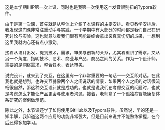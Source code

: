 ​         这是本学期IHIP第一次上课，同时也是我第一次使用这个发音很别扭的Typora软件。

​         由于是第一次课，首先就是从整体上介绍了本课程的主要安排。看见教学安排后，我发现这门课非常注重动手与实践，一个学期中有大部分的时间都是我们自己在研究讨论与实验，这也就意味着我们很有可能最终会拿出来真真切切的成果，一想到这里我就内心还有点小激动。  

​        接着从设计出发，提到技术，需求，审美与创新的关系，尤其着重讲了需求。又从另一个角度，指明技术、艺术、商业与产品、商品之间的关系。作为一个设计师，需要的是洞察需求，整合技术，表达审美。

​       说完设计，就来到了交互，在这里有一个非常重要的一句话——交互即对话。在此我也就是想到，也许交互就像两个人之间说话的情景，如果两个人之间的对话很流畅很自然，那这种交互设计就是成功的。也就是说我们在考虑交互的问题时，也就是考虑怎么才能让产品更会与使用者沟通。接着，老师拿了一个孤独症智能康复体系研究的案例做示范。

​      除此之外，本节课还学了如何使用GitHub以及Typora软件。虽然说，学的还是一知半解，我知道这两个应用的功能非常强大，但是目前来说并不能熟练掌握，在今后还得多加学习。